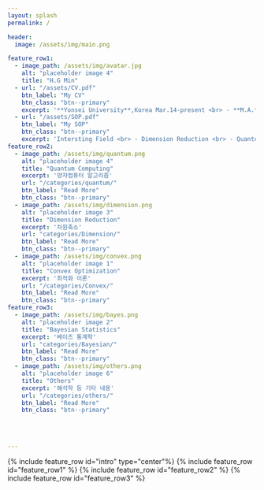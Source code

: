 ```yaml
---
layout: splash
permalink: /

header:
  image: /assets/img/main.png

feature_row1:
  - image_path: /assets/img/avatar.jpg
    alt: "placeholder image 4"
    title: "H.G Min"
  - url: "/assets/CV.pdf"
    btn_label: "My CV"
    btn_class: "btn--primary"
    excerpt: '**Yonsei University**,Korea Mar.14-present <br> - **M.A.** expected in Applied Statitstics <br> - **B.A.** in Applied Statistics <br> '
  - url: "/assets/SOP.pdf"
    btn_label: "My SOP"
    btn_class: "btn--primary"
    excerpt: 'Intersting Field <br> - Dimension Reduction <br> - Quantum Computing <br> - Optimization'
feature_row2:
  - image_path: /assets/img/quantum.png
    alt: "placeholder image 4"
    title: "Quantum Computing"
    excerpt: '양자컴퓨터 알고리즘'
    url: "/categories/quantum/"
    btn_label: "Read More"
    btn_class: "btn--primary"
  - image_path: /assets/img/dimension.png
    alt: "placeholder image 3"
    title: "Dimension Reduction"
    excerpt: '차원축소'
    url: "categories/Dimension/"
    btn_label: "Read More"
    btn_class: "btn--primary"
  - image_path: /assets/img/convex.png
    alt: "placeholder image 1"
    title: "Convex Optimization"
    excerpt: '최적화 이론'
    url: "/categories/Convex/"
    btn_label: "Read More"
    btn_class: "btn--primary"
feature_row3:
  - image_path: /assets/img/bayes.png
    alt: "placeholder image 2"
    title: "Bayesian Statistics"
    excerpt: '베이즈 통계학'
    url: "categories/Bayesian/"
    btn_label: "Read More"
    btn_class: "btn--primary"
  - image_path: /assets/img/others.png
    alt: "placeholder image 6"
    title: "Others"
    excerpt: '해석학 등 기타 내용'
    url: "/categories/others/"
    btn_label: "Read More"
    btn_class: "btn--primary"
    
    

    
---
```


{% include feature_row id="intro" type="center"%}
{% include feature_row id="feature_row1" %}
{% include feature_row id="feature_row2" %}
{% include feature_row id="feature_row3" %}
